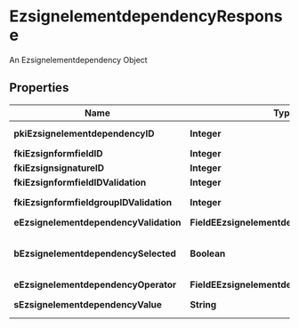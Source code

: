 

# EzsignelementdependencyResponse

An Ezsignelementdependency Object

## Properties

| Name | Type | Description | Notes |
|------------ | ------------- | ------------- | -------------|
|**pkiEzsignelementdependencyID** | **Integer** | The unique ID of the Ezsignelementdependency |  |
|**fkiEzsignformfieldID** | **Integer** | The unique ID of the Ezsignformfield |  [optional] |
|**fkiEzsignsignatureID** | **Integer** | The unique ID of the Ezsignsignature |  [optional] |
|**fkiEzsignformfieldIDValidation** | **Integer** | The unique ID of the Ezsignformfield |  [optional] |
|**fkiEzsignformfieldgroupIDValidation** | **Integer** | The unique ID of the Ezsignformfieldgroup |  [optional] |
|**eEzsignelementdependencyValidation** | **FieldEEzsignelementdependencyValidation** |  |  |
|**bEzsignelementdependencySelected** | **Boolean** | Whether if it&#39;s selected or not when using eEzsignelementdependencyValidation &#x3D; Selected |  [optional] |
|**eEzsignelementdependencyOperator** | **FieldEEzsignelementdependencyOperator** |  |  [optional] |
|**sEzsignelementdependencyValue** | **String** | The value of the Ezsignelementdependency |  [optional] |



